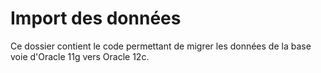 # Import des données

Ce dossier contient le code permettant de migrer les données de la base voie d'Oracle 11g vers Oracle 12c.
